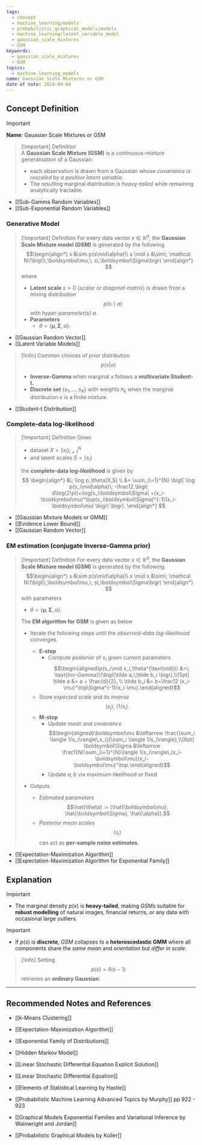 ```yaml
---
tags:
  - concept
  - machine_learning/models
  - probabilistic_graphical_models/models
  - machine_learning/latent_variable_model
  - gaussian_scale_mixtures
  - GSM
keywords:
  - gaussian_scale_mixtures
  - GSM
topics:
  - machine_learning_models
name: Gaussian Scale Mixtures or GSM
date of note: 2024-09-04
---
```


## Concept Definition

>[!important]
>**Name**: Gaussian Scale Mixtures or GSM

>[!important] Definition  
>A **Gaussian Scale Mixture (GSM)** is a continuous-mixture generalisation of a Gaussian: 
>- each observation is drawn from a Gaussian whose *covariance is rescaled by a positive latent variable*.  
>- The resulting marginal distribution is *heavy-tailed* while remaining analytically tractable.  
>

- [[Sub-Gamma Random Variables]]
- [[Sub-Exponential Random Variables]]

### Generative Model

>[!important] Definition
>For every data vector $x\in\mathbb R^{d}$, the **Gaussian Scale Mixture model (GSM)** is generated by the following  
>$$\begin{align*}
>s &\sim p(s\mid\alpha)\\
>x \mid s &\sim\; \mathcal N\!\bigl(\,\boldsymbol\mu,\; s\,\boldsymbol\Sigma\bigr) 
>\end{align*}
>$$
>where
>- **Latent scale** $s>0$ (*scalar* or *diagonal-matrix*) is drawn from a mixing distribution $$p(s\mid\alpha)$$ with *hyper-parameter(s)* $\alpha$.  
>- **Parameters**
>	- $\theta=\{\boldsymbol\mu,\boldsymbol\Sigma,\alpha\}$.  

- [[Gaussian Random Vector]]
- [[Latent Variable Models]]

>[!info]
>Common choices  of prior distribution $$p(s|\alpha)$$
>- **Inverse-Gamma**  when marginal $x$ follows a **multivariate Student-t.**  
>- **Discrete set** $\{s_1,\dots,s_K\}$ with weights $\pi_k$ when the marginal distribution $x$ is a finite mixture.  

- [[Student-t Distribution]]


### Complete-data log-likelihood  

>[!important] Definition
>Given 
>- dataset $X=\{x_i\}_{i=1}^{N}$ 
>- and latent scales $S=\{s_i\}$
>  
>the **complete-data log-likelihood** is given by  
>$$
>\begin{align*}
>  &\; \log p_\theta(X,S) \\
>  &= \sum_{i=1}^{N}
>  \bigl[
>    \log p(s_i\mid\alpha)\;
>    -\frac12
>    \bigl(
>      d\log(2\pi)+\log|s_i\boldsymbol\Sigma|
>      +(x_i-\boldsymbol\mu)^\top(s_i\boldsymbol\Sigma)^{-1}(x_i-\boldsymbol\mu)
>    \bigr)
>  \bigr].
>\end{align*}
>$$

- [[Gaussian Mixture Models or GMM]]
- [[Evidence Lower Bound]]
- [[Gaussian Random Vector]]

### EM estimation (conjugate Inverse-Gamma prior)  

>[!important] Definition
>For every data vector $x\in\mathbb R^{d}$, the **Gaussian Scale Mixture model (GSM)** is generated by the following  
>$$\begin{align*}
>s &\sim p(s\mid\alpha)\\
>x \mid s &\sim\; \mathcal N\!\bigl(\,\boldsymbol\mu,\; s\,\boldsymbol\Sigma\bigr) 
>\end{align*}
>$$
>with parameters
>- $\theta=\{\boldsymbol\mu,\boldsymbol\Sigma,\alpha\}$.  
>  
>The **EM algorithm for GSM** is given as below
>- Iterate the following steps until the *observed-data log-likelihood* converges.  
>	- **E-step**
>		- Compute *posterior* of $s_i$ given current parameters  $$\begin{aligned}p(s_i\mid x_i,\theta^{\text{old}}) &=\; \text{Inv-Gamma}\!\bigl(\tilde a,\;\tilde b_i \bigr),\\[5pt] \tilde a &= a + \frac{d}{2}, \\ \tilde b_i &= b+\frac12 (x_i-\mu)^\top\Sigma^{-1}(x_i-\mu).\end{aligned}$$
>	- Store *expected scale* and its *inverse*  $$\langle s_i\rangle,\;\langle 1/s_i\rangle.$$
>	- **M-step**
>		- Update *mean* and *covariance*  $$\begin{aligned}\boldsymbol\mu &\leftarrow \frac{\sum_i \langle 1/s_i\rangle\,x_i}{\sum_i \langle 1/s_i\rangle},\\[6pt] \boldsymbol\Sigma &\leftarrow \frac1{N}\sum_{i=1}^{N}\langle 1/s_i\rangle\,(x_i-\boldsymbol\mu)(x_i-\boldsymbol\mu)^\top.\end{aligned}$$
>		- Update $a, b$ via maximum-likelihood or fixed
>
>- Outputs  
>	- *Estimated parameters* $$\hat{\theta} :=  (\hat{\boldsymbol\mu}, \hat{\boldsymbol\Sigma}, \hat{\alpha}).$$  
>	- *Posterior mean scales* $$\langle s_i\rangle$$ can act as **per-sample noise estimates**.  

- [[Expectation-Maximization Algorithm]]
- [[Expectation-Maximization Algorithm for Exponential Family]]


## Explanation

>[!important]
>- The marginal density $p(x)$ is **heavy-tailed**, making *GSMs* suitable for **robust modelling** of natural images, financial returns, or any data with occasional large outliers.  

>[!important]
>- If $p(s)$ is **discrete**, *GSM* collapses to a **heteroscedastic GMM** where all components share *the same mean* and *orientation* but *differ in scale*.


>[!info]
>Setting $$p(s)=\delta(s-1)$$ retrieves an **ordinary Gaussian**.  



-----------
##  Recommended Notes and References



- [[k-Means Clustering]]
- [[Expectation-Maximization Algorithm]]



- [[Exponential Family of Distributions]]

- [[Hidden Markov Model]]
- [[Linear Stochastic Differential Equation Explicit Solution]]
- [[Linear Stochastic Differential Equation]]


- [[Elements of Statistical Learning by Hastie]]
- [[Probabilistic Machine Learning Advanced Topics by Murphy]] pp 922 - 923
- [[Graphical Models Exponential Families and Variational Inference by Wainwright and Jordan]]
- [[Probabilistic Graphical Models by Koller]]